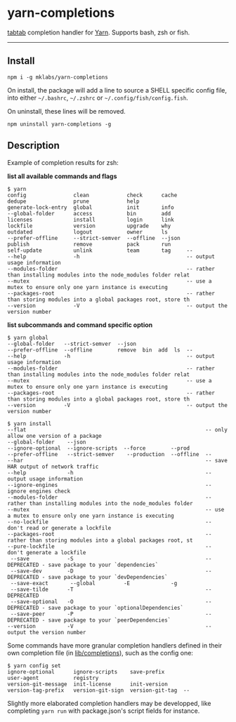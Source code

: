 # yarn-completions

[tabtab](https://github.com/mklabs/node-tabtab) completion handler for
[Yarn](https://github.com/yarnpkg/yarn). Supports bash, zsh or fish.

---

## Install

    npm i -g mklabs/yarn-completions

On install, the package will add a line to source a SHELL specific config file,
into either `~/.bashrc`, `~/.zshrc` or `~/.config/fish/config.fish`.

On uninstall, these lines will be removed.

    npm uninstall yarn-completions -g

## Description

Example of completion results for zsh:

**list all available commands and flags**

    $ yarn
    config               clean            check      cache
    dedupe               prune            help
    generate-lock-entry  global           init       info
    --global-folder      access           bin        add
    licenses             install          login      link
    lockfile             version          upgrade    why
    outdated             logout           owner      ls
    --prefer-offline     --strict-semver  --offline  --json
    publish              remove           pack       run
    self-update          unlink           team       tag     --
    --help               -h                                  -- output usage information
    --modules-folder                                         -- rather than installing modules into the node_modules folder relat
    --mutex                                                  -- use a mutex to ensure only one yarn instance is executing
    --packages-root                                          -- rather than storing modules into a global packages root, store th
    --version            -V                                  -- output the version number

**list subcommands and command specific option**

    $ yarn global
    --global-folder   --strict-semver  --json
    --prefer-offline  --offline        remove  bin  add  ls  --
    --help            -h                                     -- output usage information
    --modules-folder                                         -- rather than installing modules into the node_modules folder relat
    --mutex                                                  -- use a mutex to ensure only one yarn instance is executing
    --packages-root                                          -- rather than storing modules into a global packages root, store th
    --version         -V                                     -- output the version number

    $ yarn install
    --flat                                                         -- only allow one version of a package
    --global-folder    --json
    --ignore-optional  --ignore-scripts  --force        --prod
    --prefer-offline   --strict-semver    --production  --offline  --
    --har                                                          -- save HAR output of network traffic
    --help             -h                                          -- output usage information
    --ignore-engines                                               -- ignore engines check
    --modules-folder                                               -- rather than installing modules into the node_modules folder
    --mutex                                                        -- use a mutex to ensure only one yarn instance is executing
    --no-lockfile                                                  -- don't read or generate a lockfile
    --packages-root                                                -- rather than storing modules into a global packages root, st
    --pure-lockfile                                                -- don't generate a lockfile
     --save            -S                                          -- DEPRECATED - save package to your `dependencies`
     --save-dev        -D                                          -- DEPRECATED - save package to your `devDependencies`
     --save-exact       --global         -E             -g
     --save-tilde      -T                                          -- DEPRECATED
     --save-optional   -O                                          -- DEPRECATED - save package to your `optionalDependencies`
     --save-peer       -P                                          -- DEPRECATED - save package to your `peerDependencies`
    --version          -V                                          -- output the version number

Some commands have more granular completion handlers defined in their own
completion file (in [lib/completions](./lib/completions)), such as the config
one:

    $ yarn config set
    ignore-optional      ignore-scripts    save-prefix
    user-agent           registry
    version-git-message  init-license      init-version
    version-tag-prefix   version-git-sign  version-git-tag  --

Slightly more elaborated completion handlers may be developped, like completing `yarn run` with package.json's script fields for instance.



